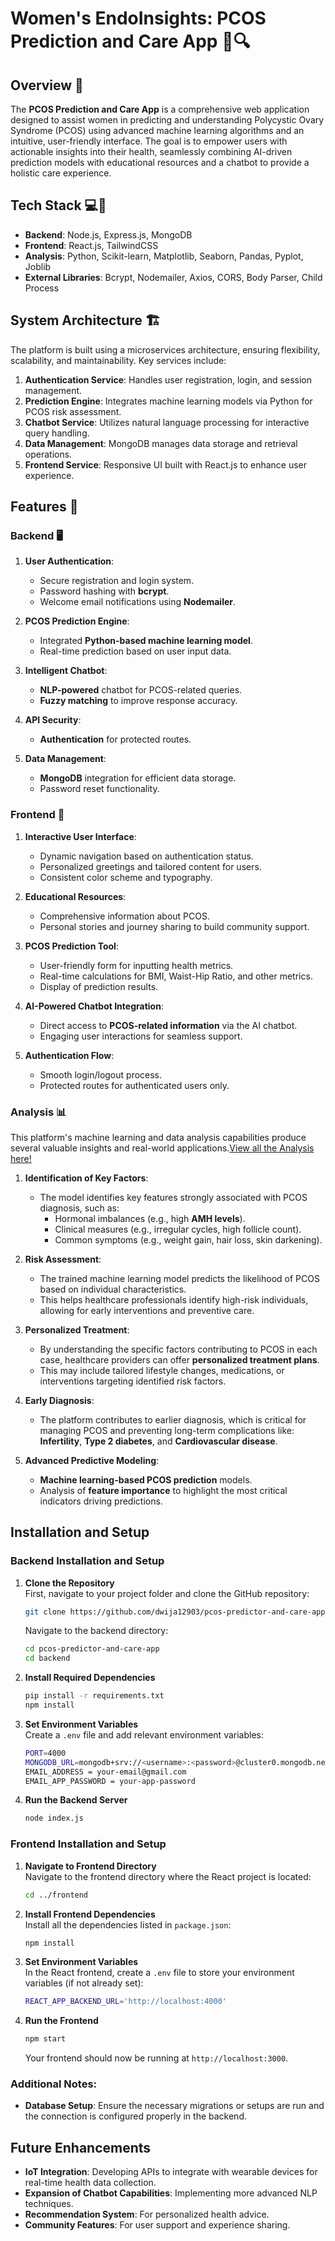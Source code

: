 # Women's EndoInsights: PCOS Prediction and Care App 🌸🔍

## Overview 📖
The **PCOS Prediction and Care App** is a comprehensive web application designed to assist women in predicting and understanding Polycystic Ovary Syndrome (PCOS) using advanced machine learning algorithms and an intuitive, user-friendly interface. The goal is to empower users with actionable insights into their health, seamlessly combining AI-driven prediction models with educational resources and a chatbot to provide a holistic care experience.

## Tech Stack 💻🚀
- **Backend**: Node.js, Express.js, MongoDB
- **Frontend**: React.js, TailwindCSS
- **Analysis**: Python, Scikit-learn, Matplotlib, Seaborn, Pandas, Pyplot, Joblib
- **External Libraries**: Bcrypt, Nodemailer, Axios, CORS, Body Parser, Child Process

## System Architecture 🏗️
The platform is built using a microservices architecture, ensuring flexibility, scalability, and maintainability. Key services include:

1. **Authentication Service**: Handles user registration, login, and session management.
2. **Prediction Engine**: Integrates machine learning models via Python for PCOS risk assessment.
3. **Chatbot Service**: Utilizes natural language processing for interactive query handling.
4. **Data Management**: MongoDB manages data storage and retrieval operations.
5. **Frontend Service**: Responsive UI built with React.js to enhance user experience.

## Features 🌟

### Backend 🖥️

1. **User Authentication**:
   - Secure registration and login system.
   - Password hashing with **bcrypt**.
   - Welcome email notifications using **Nodemailer**.

2. **PCOS Prediction Engine**:
   - Integrated **Python-based machine learning model**.
   - Real-time prediction based on user input data.

3. **Intelligent Chatbot**:
   - **NLP-powered** chatbot for PCOS-related queries.
   - **Fuzzy matching** to improve response accuracy.

4. **API Security**:
   - **Authentication** for protected routes.

5. **Data Management**:
   - **MongoDB** integration for efficient data storage.
   - Password reset functionality.

### Frontend 🎨

1. **Interactive User Interface**:
   - Dynamic navigation based on authentication status.
   - Personalized greetings and tailored content for users.
   - Consistent color scheme and typography.

2. **Educational Resources**:
   - Comprehensive information about PCOS.
   - Personal stories and journey sharing to build community support.

3. **PCOS Prediction Tool**:
   - User-friendly form for inputting health metrics.
   - Real-time calculations for BMI, Waist-Hip Ratio, and other metrics.
   - Display of prediction results.

4. **AI-Powered Chatbot Integration**:
   - Direct access to **PCOS-related information** via the AI chatbot.
   - Engaging user interactions for seamless support.

5. **Authentication Flow**:
   - Smooth login/logout process.
   - Protected routes for authenticated users only.

### Analysis 📊
This platform's machine learning and data analysis capabilities produce several valuable insights and real-world applications.[View all the Analysis here!](https://nbviewer.org/github/dwija12903/pcos-predictor-and-care-app/blob/main/analysis/pcos_prediction.ipynb)

1. **Identification of Key Factors**:
   - The model identifies key features strongly associated with PCOS diagnosis, such as:
     - Hormonal imbalances (e.g., high **AMH levels**).
     - Clinical measures (e.g., irregular cycles, high follicle count).
     - Common symptoms (e.g., weight gain, hair loss, skin darkening).

2. **Risk Assessment**:
   - The trained machine learning model predicts the likelihood of PCOS based on individual characteristics.
   - This helps healthcare professionals identify high-risk individuals, allowing for early interventions and preventive care.

3. **Personalized Treatment**:
   - By understanding the specific factors contributing to PCOS in each case, healthcare providers can offer **personalized treatment plans**.
   - This may include tailored lifestyle changes, medications, or interventions targeting identified risk factors.

4. **Early Diagnosis**:
   - The platform contributes to earlier diagnosis, which is critical for managing PCOS and preventing long-term complications like: **Infertility**, **Type 2 diabetes**, and **Cardiovascular disease**.

5. **Advanced Predictive Modeling**:
   - **Machine learning-based PCOS prediction** models.
   - Analysis of **feature importance** to highlight the most critical indicators driving predictions.

## Installation and Setup

### Backend Installation and Setup

1. **Clone the Repository**  
   First, navigate to your project folder and clone the GitHub repository:
   ```bash
   git clone https://github.com/dwija12903/pcos-predictor-and-care-app.git
   ```
   Navigate to the backend directory:
   ```bash
   cd pcos-predictor-and-care-app
   cd backend
   ```

2. **Install Required Dependencies**  
   ```bash
   pip install -r requirements.txt
   npm install
   ```

3. **Set Environment Variables**  
   Create a `.env` file and add relevant environment variables:
   ```bash
   PORT=4000
   MONGODB_URL=mongodb+srv://<username>:<password>@cluster0.mongodb.net/<dbname>?retryWrites=true&w=majority
   EMAIL_ADDRESS = your-email@gmail.com
   EMAIL_APP_PASSWORD = your-app-password
   ```

4. **Run the Backend Server**  
   ```bash
   node index.js
   ```

### Frontend Installation and Setup

1. **Navigate to Frontend Directory**  
   Navigate to the frontend directory where the React project is located:
   ```bash
   cd ../frontend
   ```

2. **Install Frontend Dependencies**  
   Install all the dependencies listed in `package.json`:
   ```bash
   npm install
   ```

3. **Set Environment Variables**  
   In the React frontend, create a `.env` file to store your environment variables (if not already set):
   ```bash
   REACT_APP_BACKEND_URL='http://localhost:4000'
   ```

4. **Run the Frontend**  
   ```bash
   npm start
   ```
   Your frontend should now be running at `http://localhost:3000`.

### Additional Notes:
- **Database Setup**: Ensure the necessary migrations or setups are run and the connection is configured properly in the backend.

## Future Enhancements

- **IoT Integration**: Developing APIs to integrate with wearable devices for real-time health data collection.
- **Expansion of Chatbot Capabilities**: Implementing more advanced NLP techniques.
- **Recommendation System**: For personalized health advice.
- **Community Features**: For user support and experience sharing.
